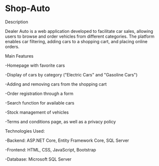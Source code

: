 # Shop-Auto

Description

Dealer Auto is a web application developed to facilitate car sales, allowing users to browse and order vehicles from different categories. The platform enables car filtering, adding cars to a shopping cart, and placing online orders.

Main Features

-Homepage with favorite cars

-Display of cars by category ("Electric Cars" and "Gasoline Cars")

-Adding and removing cars from the shopping cart

-Order registration through a form

-Search function for available cars

-Stock management of vehicles

-Terms and conditions page, as well as a privacy policy

Technologies Used:

-Backend: ASP.NET Core, Entity Framework Core, SQL Server

-Frontend: HTML, CSS, JavaScript, Bootstrap

-Database: Microsoft SQL Server
